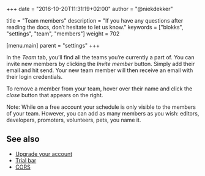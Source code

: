 +++
date            = "2016-10-20T11:31:19+02:00"
author          = "@niekdekker"

title           = "Team members"
description     = "If you have any questions after reading the docs, don’t hesitate to let us know."
keywords        = ["blokks", "settings", "team", "members"]
weight          = 702

[menu.main]
parent          = "settings"
+++

In the *Team* tab, you’ll find all the teams you’re currently a part of. You can invite new members by clicking the *Invite member* button. Simply add their email and hit send. Your new team member will then receive an email with their login credentials. 

To remove a member from your team, hover over their name and click the *close* button that appears on the right. 

<span class='note'>Note: While on a free account your schedule is only visible to the members of your team. However, you can add as many members as you wish: editors, developers, promoters, volunteers, pets, you name it.</span>

## See also
- [Upgrade your account](http://settings/upgrade)
- [Trial bar](http://embed/trial)
- [CORS](http://configure/cors)